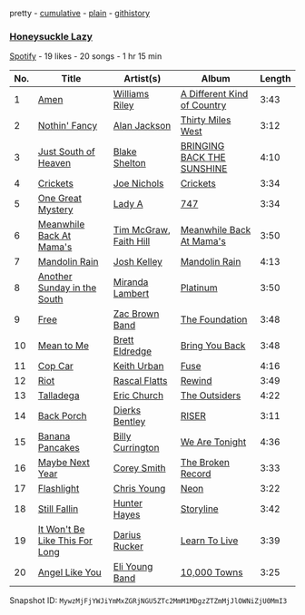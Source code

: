 pretty - [cumulative](/playlists/cumulative/6tLfPD2P9syvBV8rgO2Yq1.md) - [plain](/playlists/plain/6tLfPD2P9syvBV8rgO2Yq1) - [githistory](https://github.githistory.xyz/mackorone/spotify-playlist-archive/blob/main/playlists/plain/6tLfPD2P9syvBV8rgO2Yq1)

### [Honeysuckle Lazy](https://open.spotify.com/playlist/6tLfPD2P9syvBV8rgO2Yq1)

> 

[Spotify](https://open.spotify.com/user/spotify) - 19 likes - 20 songs - 1 hr 15 min

| No. | Title | Artist(s) | Album | Length |
|---|---|---|---|---|
| 1 | [Amen](https://open.spotify.com/track/7LHZQmsvwgKrvfSHj6fTww) | [Williams Riley](https://open.spotify.com/artist/098mD3TqhUcvnBalReJTUa) | [A Different Kind of Country](https://open.spotify.com/album/4bu7RRfPg7ftoEzdJ2HKCR) | 3:43 |
| 2 | [Nothin' Fancy](https://open.spotify.com/track/1VZxYrq2Yvh0CNds10mtUW) | [Alan Jackson](https://open.spotify.com/artist/4mxWe1mtYIYfP040G38yvS) | [Thirty Miles West](https://open.spotify.com/album/0mvgj2Kz4GQFjVji1NkW8O) | 3:12 |
| 3 | [Just South of Heaven](https://open.spotify.com/track/4YnjiMGmYAOnJlc0TmwYKt) | [Blake Shelton](https://open.spotify.com/artist/1UTPBmNbXNTittyMJrNkvw) | [BRINGING BACK THE SUNSHINE](https://open.spotify.com/album/0daIqjuhsQqXoeII3pBSeT) | 4:10 |
| 4 | [Crickets](https://open.spotify.com/track/3UaV41U3jQyUy2S9nFKyHE) | [Joe Nichols](https://open.spotify.com/artist/4aJTB79uwT4sP0Nb8QGWHc) | [Crickets](https://open.spotify.com/album/4maav8jTujRDfFU7AGG7xo) | 3:34 |
| 5 | [One Great Mystery](https://open.spotify.com/track/1wOg8Vnh5c2WrVQCQS0TXv) | [Lady A](https://open.spotify.com/artist/32WkQRZEVKSzVAAYqukAEA) | [747](https://open.spotify.com/album/1JHNRou038CfCC0RZztDz8) | 3:34 |
| 6 | [Meanwhile Back At Mama's](https://open.spotify.com/track/3f3eGePL5Ec3wh8D6Oc6eh) | [Tim McGraw](https://open.spotify.com/artist/6roFdX1y5BYSbp60OTJWMd), [Faith Hill](https://open.spotify.com/artist/25NQNriVT2YbSW80ILRWJa) | [Meanwhile Back At Mama's](https://open.spotify.com/album/7AOCvV0KfY0lx8XEiF44wo) | 3:50 |
| 7 | [Mandolin Rain](https://open.spotify.com/track/0wI8V8CJREA3ZojGPvM7yQ) | [Josh Kelley](https://open.spotify.com/artist/1yLlQimDTRrACa45u50LXW) | [Mandolin Rain](https://open.spotify.com/album/5pC2NqRCWc7LWfy3kFVw2i) | 4:13 |
| 8 | [Another Sunday in the South](https://open.spotify.com/track/0nb1lylqpHJsHfPUqHvpSN) | [Miranda Lambert](https://open.spotify.com/artist/66lH4jAE7pqPlOlzUKbwA0) | [Platinum](https://open.spotify.com/album/4ZnIw6llQFlXcFgjMNtrTw) | 3:50 |
| 9 | [Free](https://open.spotify.com/track/4bWlAEbGHhPKQNjhTstN2p) | [Zac Brown Band](https://open.spotify.com/artist/6yJCxee7QumYr820xdIsjo) | [The Foundation](https://open.spotify.com/album/0Im5nUhAuNDSYVjfPh7RyS) | 3:48 |
| 10 | [Mean to Me](https://open.spotify.com/track/5FVuERsYqtKKAaWe62NBnv) | [Brett Eldredge](https://open.spotify.com/artist/0qSX3s5pJnAlSsgsCne8Cz) | [Bring You Back](https://open.spotify.com/album/7weU5IWFfeueNG5V68CTTT) | 3:48 |
| 11 | [Cop Car](https://open.spotify.com/track/3e8DeRFN3CPsaCJcsLkeS3) | [Keith Urban](https://open.spotify.com/artist/0u2FHSq3ln94y5Q57xazwf) | [Fuse](https://open.spotify.com/album/5rESCws46ubPJlqOeb30Rv) | 4:16 |
| 12 | [Riot](https://open.spotify.com/track/4RaVIesdyMAwlP7QLwtGhe) | [Rascal Flatts](https://open.spotify.com/artist/0a1gHP0HAqALbEyxaD5Ngn) | [Rewind](https://open.spotify.com/album/3yHHbz0wapmu6xF82vHkCU) | 3:49 |
| 13 | [Talladega](https://open.spotify.com/track/1TKlBK9cSrM5u4CiL4SETS) | [Eric Church](https://open.spotify.com/artist/2IvkS5MXK0vPGnwyJsrEyV) | [The Outsiders](https://open.spotify.com/album/7Ad3sRoSJmRcjtd5Ce27Oj) | 4:22 |
| 14 | [Back Porch](https://open.spotify.com/track/6iXR53HZcqavpFeSsPldXI) | [Dierks Bentley](https://open.spotify.com/artist/7x8nK0m0cP2ksQf0mjWdPS) | [RISER](https://open.spotify.com/album/5FoxaIGIRuXsbhZhwdfknU) | 3:11 |
| 15 | [Banana Pancakes](https://open.spotify.com/track/7B1qzMdyg0NnqNmRCLqbRs) | [Billy Currington](https://open.spotify.com/artist/1By9QBFnjZAoI83BZppHlt) | [We Are Tonight](https://open.spotify.com/album/1UrEMAvTDJdsJsZdsBux4h) | 4:36 |
| 16 | [Maybe Next Year](https://open.spotify.com/track/0wU0pnnf2gfV4iyJFu0O6p) | [Corey Smith](https://open.spotify.com/artist/2Da6v0shOpKrOG07ZxonXo) | [The Broken Record](https://open.spotify.com/album/2nMfUErpU6A188mudKQc6L) | 3:33 |
| 17 | [Flashlight](https://open.spotify.com/track/7m0Ua65xpTw5rxCENfQ4aP) | [Chris Young](https://open.spotify.com/artist/4BYxqVkZyFjtik7crYLg5Q) | [Neon](https://open.spotify.com/album/4yYep1aU3lXRaONTWu2X23) | 3:22 |
| 18 | [Still Fallin](https://open.spotify.com/track/5nqD7Un5BOLlnk5AjfXZRJ) | [Hunter Hayes](https://open.spotify.com/artist/7H6dkUChT5EoOQtUVMg4cN) | [Storyline](https://open.spotify.com/album/0HSfuPAX1K9L5ekfcNIWuM) | 3:42 |
| 19 | [It Won't Be Like This For Long](https://open.spotify.com/track/4gzeYkzuzxuzAUTsGcdjqA) | [Darius Rucker](https://open.spotify.com/artist/7FY5V3XMwlNBPitEjXowHQ) | [Learn To Live](https://open.spotify.com/album/4HJ13QK0o292BbCtqww9BK) | 3:39 |
| 20 | [Angel Like You](https://open.spotify.com/track/3yjtMjmcij9yxbxOeMqDGB) | [Eli Young Band](https://open.spotify.com/artist/6eKWqnckwdIlSnjaYgIyxv) | [10,000 Towns](https://open.spotify.com/album/6JXJKuUgJ3AKpU9gh9RJs6) | 3:25 |

Snapshot ID: `MywzMjFjYWJiYmMxZGRjNGU5ZTc2MmM1MDgzZTZmMjJlOWNiZjU0MmI3`
